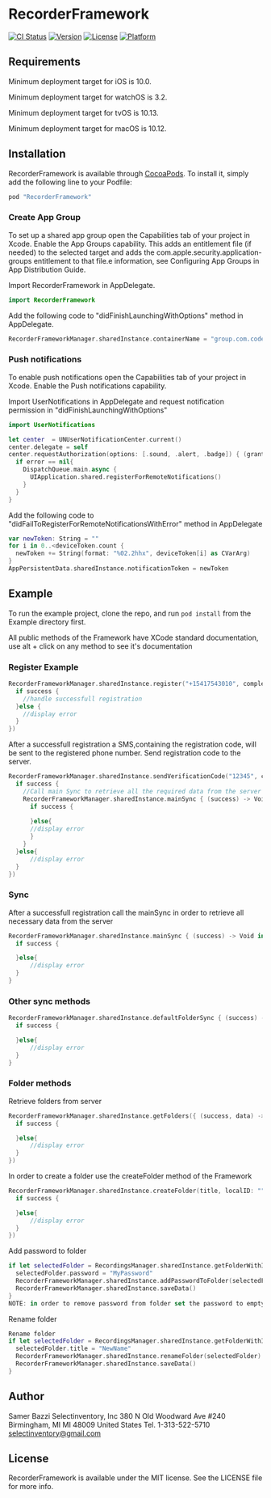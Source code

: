 # RecorderFramework

[![CI Status](http://img.shields.io/travis/oacastefanita/RecorderFramework.svg?style=flat)](https://travis-ci.org/oacastefanita/RecorderFramework)
[![Version](https://img.shields.io/cocoapods/v/RecorderFramework.svg?style=flat)](http://cocoapods.org/pods/RecorderFramework)
[![License](https://img.shields.io/cocoapods/l/RecorderFramework.svg?style=flat)](http://cocoapods.org/pods/RecorderFramework)
[![Platform](https://img.shields.io/cocoapods/p/RecorderFramework.svg?style=flat)](http://cocoapods.org/pods/RecorderFramework)

## Requirements
Minimum deployment target for iOS  is 10.0.

Minimum deployment target for watchOS  is 3.2.

Minimum deployment target for tvOS  is 10.13.

Minimum deployment target for macOS  is 10.12.


## Installation

RecorderFramework is available through [CocoaPods](http://cocoapods.org). To install
it, simply add the following line to your Podfile:

```ruby
pod "RecorderFramework"
```

### Create App Group 
To set up a shared app group open the Capabilities tab of your project in Xcode.
Enable the App Groups capability. This adds an entitlement file (if needed) to the selected target and adds the com.apple.security.application-groups entitlement to that file.e information, see Configuring App Groups in App Distribution Guide.

Import RecorderFramework  in AppDelegate. 
```swift
import RecorderFramework
```
Add the following code to "didFinishLaunchingWithOptions" method in AppDelegate. 
```swift
RecorderFrameworkManager.sharedInstance.containerName = "group.com.codebluestudio.Recorder"
```
### Push notifications
To enable push notifications open the Capabilities tab of your project in Xcode. Enable the Push notifications capability.

Import UserNotifications  in AppDelegate and request notification permission in "didFinishLaunchingWithOptions"
```swift
import UserNotifications
```
```swift
let center  = UNUserNotificationCenter.current()
center.delegate = self
center.requestAuthorization(options: [.sound, .alert, .badge]) { (granted, error) in
  if error == nil{
    DispatchQueue.main.async {
      UIApplication.shared.registerForRemoteNotifications()
    }
  }
}
```

Add the following code to "didFailToRegisterForRemoteNotificationsWithError" method in AppDelegate
```swift
var newToken: String = ""
for i in 0..<deviceToken.count {
  newToken += String(format: "%02.2hhx", deviceToken[i] as CVarArg)
}
AppPersistentData.sharedInstance.notificationToken = newToken
```

## Example

To run the example project, clone the repo, and run `pod install` from the Example directory first.

All public methods of the Framework have XCode standard documentation, use alt + click on any method to see it's documentation

### Register Example
```swift
RecorderFrameworkManager.sharedInstance.register("+15417543010", completionHandler: { (success, data) -> Void in
  if success {
    //handle successfull registration
  }else {
    //display error
  }
})
```
After a successfull registration a SMS,containing the registration code, will be sent to the registered phone number. Send registration code to the server.
```swift
RecorderFrameworkManager.sharedInstance.sendVerificationCode("12345", completionHandler: { (success, data) -> Void in
  if success {
    //Call main Sync to retrieve all the required data from the server
    RecorderFrameworkManager.sharedInstance.mainSync { (success) -> Void in
      if success {
      
      }else{
      //display error
      }
    }
  }else{
      //display error
  }
})
```
### Sync 
After a successfull registration call the mainSync in order to retrieve all necessary data from the server

```swift
RecorderFrameworkManager.sharedInstance.mainSync { (success) -> Void in
  if success {

  }else{
      //display error
  }
}
```
### Other sync methods
```swift
RecorderFrameworkManager.sharedInstance.defaultFolderSync { (success) -> Void in
  if success {

  }else{
      //display error
  }  
}
```


### Folder methods
Retrieve folders from server 
```swift
RecorderFrameworkManager.sharedInstance.getFolders({ (success, data) -> Void in
  if success {

  }else{
      //display error
  }
})
```

In order to create a folder use the createFolder method of the Framework
```swift
RecorderFrameworkManager.sharedInstance.createFolder(title, localID: "", completionHandler: { (success, data) -> Void in
  if success {

  }else{
      //display error
  }
})
```

Add password to folder
```swift
if let selectedFolder = RecordingsManager.sharedInstance.getFolderWithId(folderId){
  selectedFolder.password = "MyPassword"
  RecorderFrameworkManager.sharedInstance.addPasswordToFolder(selectedFolder)
  RecorderFrameworkManager.sharedInstance.saveData()
}
NOTE: in order to remove password from folder set the password to empty string

```

Rename folder
```swift
Rename folder
if let selectedFolder = RecordingsManager.sharedInstance.getFolderWithId(folderId){
  selectedFolder.title = "NewName"
  RecorderFrameworkManager.sharedInstance.renameFolder(selectedFolder)
  RecorderFrameworkManager.sharedInstance.saveData()
}
```

## Author

Samer Bazzi
Selectinventory, Inc
380 N Old Woodward Ave #240
Birmingham, MI MI 48009
United States
Tel. 1-313-522-5710
selectinventory@gmail.com

## License

RecorderFramework is available under the MIT license. See the LICENSE file for more info.
